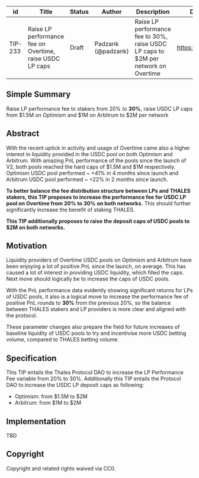 | id | Title | Status | Author | Description | Discussions to | Created |
| ----------- | ----------- | ----------- | ----------- | ----------- | ----------- | ----------- |
| TIP-233 | Raise LP performance fee on Overtime, raise USDC LP caps | Draft | Padzank (@padzank) | Raise LP performance fee to 30%, raise USDC LP caps to $2M per network on Overtime | https://discord.gg/thales | 2024-10-21

## Simple Summary

Raise LP performance fee to stakers from 20% to **30%**, raise USDC LP caps from $1.5M on Optimism and $1M on Arbitrum to $2M per network

## Abstract

With the recent uptick in activity and usage of Overtime came also a higher interest in liquidity provided in the USDC pool on both Optimism and Arbitrum. With amazing PnL performance of the pools since the launch of V2, both pools reached the hard caps of $1.5M and $1M respectively. Optimism USDC pool performed ~ +41% in 4 months since launch and Arbitrum USDC pool performed ~ +22% in 2 months since launch.
 
**To better balance the fee distribution structure between LPs and THALES stakers, this TIP proposes to increase the performance fee for USDC LP pool on Overtime from 20% to __30%__ on both networks.** This should further significantly increase the benefit of staking THALES.

**This TIP additionally proposes to raise the deposit caps of USDC pools to $2M on both networks.**

## Motivation

Liquidity providers of Overtime USDC pools on Optimism and Arbitrum have been enjoying a lot of positive PnL since the launch, on average. This has caused a lot of interest in providing USDC liquidity, which filled the caps. Next move should logically be to increase the caps of USDC pools.  
 
With the PnL performance data evidently showing significant returns for LPs of USDC pools, it also is a logical move to increase the performance fee of positive PnL rounds to **30%** from the previous 20%, so the balance between THALES stakers and LP providers is more clear and aligned with the protocol.  

These parameter changes also prepare the field for future increases of baseline liquidity of USDC pools to try and incentivise more USDC betting volume, compared to THALES betting volume.  

## Specification

This TIP entails the Thales Protocol DAO to increase the LP Performance Fee variable from 20% to 30%.  Additionally this TIP entails the Protocol DAO to increase the USDC LP deposit caps as following:  

- Optimism: from $1.5M to $2M
- Arbitrum: from $1M to $2M

## Implementation

TBD

## Copyright
 
Copyright and related rights waived via CC0.